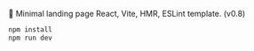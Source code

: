 🌲 Minimal landing page React, Vite, HMR, ESLint template. (v0.8)

```bash
npm install
npm run dev
```
